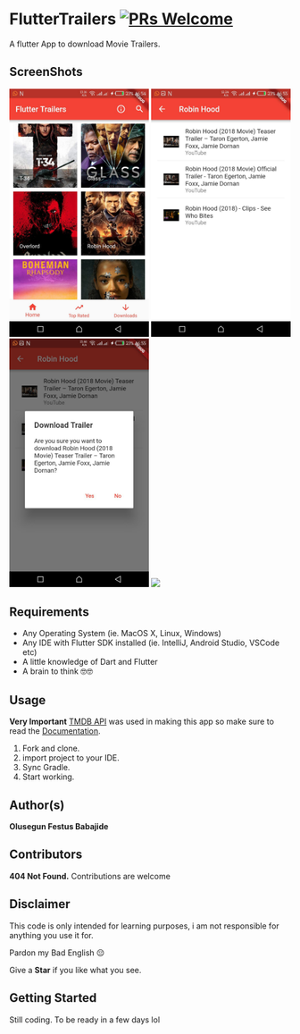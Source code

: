 # FlutterTrailers [![PRs Welcome](https://img.shields.io/badge/PRs-welcome-brightgreen.svg?style=flat-square)](http://makeapullrequest.com)

A flutter App to download Movie Trailers.


## ScreenShots
<img src="screenshots/1.jpg" width="250">  <img src="screenshots/2.jpg" width="250">
<img src="screenshots/3.jpg" width="250">  <img src="screenshots/4.jpg" width="250">

## Requirements
* Any Operating System (ie. MacOS X, Linux, Windows)
* Any IDE with Flutter SDK installed (ie. IntelliJ, Android Studio, VSCode etc)
* A little knowledge of Dart and Flutter
* A brain to think 🤓🤓


## Usage
**Very Important**
[TMDB API](https://www.themoviedb.org) was used in making this app so make sure to read the [Documentation](https://www.themoviedb.org/documentation/api).

1. Fork and clone.
2. import project to your IDE.
3. Sync Gradle.
4. Start working.


## Author(s)
**Olusegun Festus Babajide**


## Contributors
**404 Not Found.**
Contributions are welcome


## Disclaimer
This code is only intended for learning purposes, i am not responsible for anything you use it for.

Pardon my Bad English 😔

Give a **Star** if you like what you see.

## Getting Started
Still coding. To be ready in a few days lol